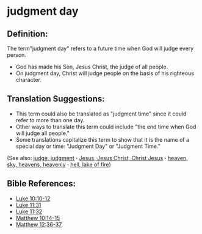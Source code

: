 # judgment day #

## Definition: ##

The term"judgment day" refers to a future time when God will judge every person.

* God has made his Son, Jesus Christ, the judge of all people.
* On judgment day, Christ will judge people on the basis of his righteous character.

## Translation Suggestions: ##

* This term could also be translated as "judgment time" since it could refer to more than one day.
* Other ways to translate this term could include "the end time when God will judge all people."
* Some translations capitalize this term to show that it is the name of a special day or time: "Judgment Day" or "Judgment Time."

(See also: [judge, judgment](../kt/judge.md) **·** [Jesus, Jesus Christ, Christ Jesus](../kt/jesus.md) **·** [heaven, sky, heavens, heavenly](../kt/heaven.md) **·** [hell, lake of fire](../kt/hell.md))

## Bible References: ##

* [Luke 10:10-12](https://door43.org/en/bible/notes/luk/10/10)
* [Luke 11:31](https://door43.org/en/bible/notes/luk/11/31)
* [Luke 11:32](https://door43.org/en/bible/notes/luk/11/32)
* [Matthew 10:14-15](https://door43.org/en/bible/notes/mat/10/14)
* [Matthew 12:36-37](https://door43.org/en/bible/notes/mat/12/36)

